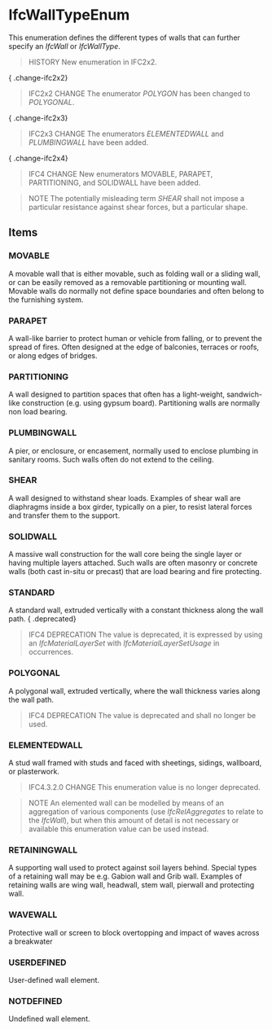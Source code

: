 # IfcWallTypeEnum

This enumeration defines the different types of walls that can further specify an _IfcWall_ or _IfcWallType_.

> HISTORY New enumeration in IFC2x2.

{ .change-ifc2x2}
> IFC2x2 CHANGE The enumerator _POLYGON_ has been changed to _POLYGONAL_.

{ .change-ifc2x3}
> IFC2x3 CHANGE The enumerators _ELEMENTEDWALL_ and _PLUMBINGWALL_ have been added.

{ .change-ifc2x4}
> IFC4 CHANGE New enumerators MOVABLE, PARAPET, PARTITIONING, and SOLIDWALL have been added.

> NOTE The potentially misleading term _SHEAR_ shall not impose a particular resistance against shear forces, but a particular shape.

## Items

### MOVABLE
A movable wall that is either movable, such as folding wall or a sliding wall, or can be easily removed as a removable partitioning or mounting wall. Movable walls do normally not define space boundaries and often belong to the furnishing system.

### PARAPET
A wall-like barrier to protect human or vehicle from falling, or to prevent the spread of fires. Often designed at the edge of balconies, terraces or roofs, or along edges of bridges.

### PARTITIONING
A wall designed to partition spaces that often has a light-weight, sandwich-like construction (e.g. using gypsum board). Partitioning walls are normally non load bearing.

### PLUMBINGWALL
A pier, or enclosure, or encasement, normally used to enclose plumbing in sanitary rooms. Such walls often do not extend to the ceiling.

### SHEAR
A wall designed to withstand shear loads. Examples of shear wall are diaphragms inside a box girder, typically on a pier, to resist lateral forces and transfer them to the support.

### SOLIDWALL
A massive wall construction for the wall core being the single layer or having multiple layers attached. Such walls are often masonry or concrete walls (both cast in-situ or precast) that are load bearing and fire protecting.

### STANDARD
A standard wall, extruded vertically with a constant thickness along the wall path.
{ .deprecated}
> IFC4 DEPRECATION The value is deprecated, it is expressed by using an _IfcMaterialLayerSet_ with _IfcMaterialLayerSetUsage_ in occurrences.

### POLYGONAL
A polygonal wall, extruded vertically, where the wall thickness varies along the wall path.
> IFC4 DEPRECATION The value is deprecated and shall no longer be used.

### ELEMENTEDWALL
A stud wall framed with studs and faced with sheetings, sidings, wallboard, or plasterwork.

> IFC4.3.2.0 CHANGE This enumeration value is no longer deprecated.

> NOTE An elemented wall can be modelled by means of an aggregation of various components (use _IfcRelAggregates_ to relate to the _IfcWall_), but when this amount of detail is not necessary or available this enumeration value can be used instead.

### RETAININGWALL
A supporting wall used to protect against soil layers behind. Special types of a retaining wall may be e.g. Gabion wall and Grib wall. Examples of retaining walls are wing wall, headwall, stem wall, pierwall and protecting wall.

### WAVEWALL
Protective wall or screen to block overtopping and impact of waves across a breakwater

### USERDEFINED
User-defined wall element.

### NOTDEFINED
Undefined wall element.
